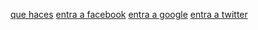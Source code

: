 [que haces](https://www.youtube.com/)
[entra a facebook](https://www.jajaj.comp/)
[entra a google](https://www.google.com.pe/?gws_rd=ssl)
[entra a twitter](https://twitter.com/)